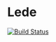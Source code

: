 # Lede
[![Build Status](https://travis-ci.org/tbtimes/ledeTwo.svg?branch=master)](https://travis-ci.org/tbtimes/ledeTwo)
